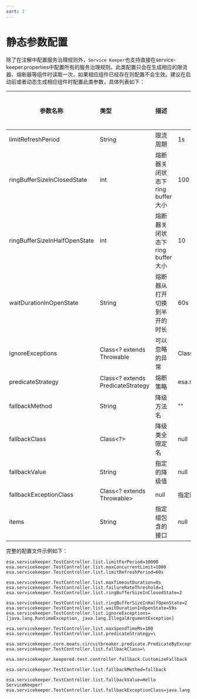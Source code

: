 ```yaml
---
sort: 2
---
```


# 静态参数配置

除了在注解中配置服务治理规则外，`Service Keeper`也支持直接在service-keeper.properties中配置所有的服务治理规则。此类配置只会在生成相应的限流器、熔断器等组件时读取一次，如果相应组件已经存在则配置不会生效。建议在启动前或者动态生成相应组件时配置此类参数，具体列表如下：

| 参数名称         |      类型    |        描述      |     默认值   |  示例值   |  注意事项   |                                             
| --------------- |   :--------  | :-------- |   -------   | -------   | -------    |
|  limitRefreshPeriod  |  String     |        限流周期       |  1s | 10ms,10s,10m,10h... |    |  
|  ringBufferSizeInClosedState    |  int |        熔断器关闭状态下ring buffer大小    |  100 | 100  |  | 
|  ringBufferSizeInHalfOpenState  |  int  |      熔断器关闭状态下ring buffer大小     |   10 |10   |   |
|  waitDurationInOpenState        |  String  |      熔断器从打开切换到半开的时长     |  60s |10ms,10s,10m,10h...|  | 
|  ignoreExceptions    |  Class<? extends Throwable  |      可以忽略的异常      |  Class[0] |     [java.lang.RuntimeException, java.lang.IllegalArgumentException]            |           |
|  predicateStrategy   |  Class<? extends PredicateStrategy  |       熔断策略     |   esa.servicekeeper.core.moats.circuitbreaker.predicate.PredicateByException |esa.servicekeeper.core.moats.circuitbreaker.predicate.PredicateByExceptionAndSpendTime |    |  
|  fallbackMethod      |  String     |       降级方法名       |  ""  |   list    |    |  
|  fallbackClass       |  Class<?>   |        降级类全限定名    |   null  |   CustomizeFallback.class  |  | 
|  fallbackValue       |  String     |      指定的降级值        |   null  |   Fallback    |        |
|  fallbackExceptionClass    | Class<? extends Throwable>  |   null   |  指定降级异常类的全限定名    |  java.lang.RuntimeException |  |
|  items              |  String     |      指定组包含的接口        |   null  |   [interface1,interface2]    |        |

完整的配置文件示例如下：
```properties
esa.servicekeeper.TestController.list.limitForPeriod=10000
esa.servicekeeper.TestController.list.maxConcurrentLimit=1000
esa.servicekeeper.TestController.list.limitRefreshPeriod=60s

esa.servicekeeper.TestController.list.maxTimeoutDuration=0s
esa.servicekeeper.TestController.list.failureRateThreshold=1
esa.servicekeeper.TestController.list.ringBufferSizeInClosedState=2

esa.servicekeeper.TestController.list.ringBufferSizeInHalfOpenState=2
esa.servicekeeper.TestController.list.waitDurationInOpenState=59s
esa.servicekeeper.TestController.list.ignoreExceptions=[java.lang.RuntimeException, java.lang.IllegalArgumentException]

esa.servicekeeper.TestController.list.maxSpendTimeMs=100
esa.servicekeeper.TestController.list.predicateStrategy=\
  esa.servicekeeper.core.moats.circuitbreaker.predicate.PredicateByExceptionAndSpendTime
esa.servicekeeper.TestController.list.fallbackClass=\
  esa.servicekeeper.keepered.test.controller.fallback.CustomizeFallback

esa.servicekeeper.TestController.list.fallbackMethod=fallback

esa.servicekeeper.TestController.list.fallbackValue=Hello ServiceKeeper!
esa.servicekeeper.TestController.list.fallbackExceptionClass=java.lang.RuntimeException
```
